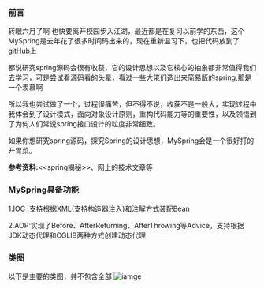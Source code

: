 

### 前言
转眼六月了啊 也快要离开校园步入江湖，最近都是在复习以前学的东西，这个MySpring是去年花了很多时间码出来的，现在重新温习下，也把代码放到了gitHub上

都说研究spring源码会很有收获，它的设计思想以及它核心的抽象都非常值得我们去学习，可是尝试看源码看的头晕，看过一些大佬们造出来简易版的spring,那是一个羡慕啊

所以我也尝试做了一个，过程很痛苦，但不得不说，收获不是一般大，实现过程中我体会到了设计模式，面向对象设计原则，重构代码能力等的重要性，以及领悟到了为何人们常说spring接口设计的粒度非常细致。

如果你想研究spring源码，探究Spring的设计思想，MySpring会是一个很好打的开胃菜。

**参考资料:**<<spring揭秘>>、网上的技术文章等



### MySpring具备功能

1.IOC :支持根据XML(支持构造器注入)和注解方式装配Bean

2.AOP:实现了Before、AfterReturning、AfterThrowing等Advice，支持根据	   JDK动态代理和CGLIB两种方式创建动态代理


### 类图
以下是主要的类图，并不包含全部
![iamge](https://github.com/sunnyColten/MySpring/blob/master/images/main.png)
